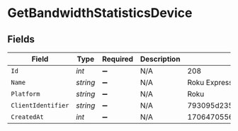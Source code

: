 # GetBandwidthStatisticsDevice


## Fields

| Field                            | Type                             | Required                         | Description                      | Example                          |
| -------------------------------- | -------------------------------- | -------------------------------- | -------------------------------- | -------------------------------- |
| `Id`                             | *int*                            | :heavy_minus_sign:               | N/A                              | 208                              |
| `Name`                           | *string*                         | :heavy_minus_sign:               | N/A                              | Roku Express                     |
| `Platform`                       | *string*                         | :heavy_minus_sign:               | N/A                              | Roku                             |
| `ClientIdentifier`               | *string*                         | :heavy_minus_sign:               | N/A                              | 793095d235660625108ef785cc7646e9 |
| `CreatedAt`                      | *int*                            | :heavy_minus_sign:               | N/A                              | 1706470556                       |